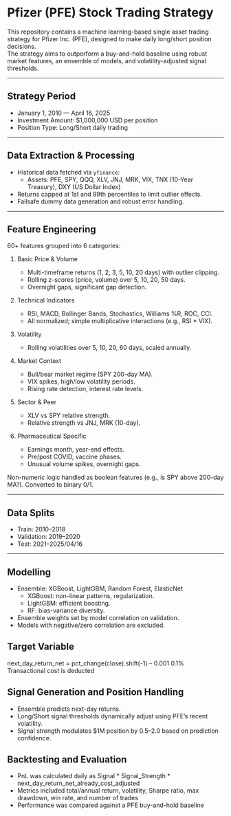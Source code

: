 # Pfizer (PFE) Stock Trading Strategy

This repository contains a machine learning-based single asset trading strategy for Pfizer Inc. (PFE), designed to make daily long/short position decisions.  
The strategy aims to outperform a buy-and-hold baseline using robust market features, an ensemble of models, and volatility-adjusted signal thresholds.

---

## Strategy Period

- January 1, 2010 — April 16, 2025
- Investment Amount: $1,000,000 USD per position  
- Position Type: Long/Short daily trading

---

## Data Extraction & Processing

- Historical data fetched via `yfinance`:
  - Assets: PFE, SPY, QQQ, XLV, JNJ, MRK, VIX, TNX (10-Year Treasury), DXY (US Dollar Index)
- Returns capped at 1st and 99th percentiles to limit outlier effects.
- Failsafe dummy data generation and robust error handling.

---

## Feature Engineering

60+ features grouped into 6 categories:

1. Basic Price & Volume  
   - Multi-timeframe returns (1, 2, 3, 5, 10, 20 days) with outlier clipping.
   - Rolling z-scores (price, volume) over 5, 10, 20, 50 days.
   - Overnight gaps, significant gap detection.

2. Technical Indicators  
   - RSI, MACD, Bollinger Bands, Stochastics, Williams %R, ROC, CCI.
   - All normalized; simple multiplicative interactions (e.g., RSI * VIX).

3. Volatility  
   - Rolling volatilities over 5, 10, 20, 60 days, scaled annually.

4. Market Context  
   - Bull/bear market regime (SPY 200-day MA).
   - VIX spikes, high/low volatility periods.
   - Rising rate detection, interest rate levels.

5. Sector & Peer  
   - XLV vs SPY relative strength.
   - Relative strength vs JNJ, MRK (10-day).

6. Pharmaceutical Specific  
   - Earnings month, year-end effects.
   - Pre/post COVID, vaccine phases.
   - Unusual volume spikes, overnight gaps.

Non-numeric logic handled as boolean features (e.g., is SPY above 200-day MA?). Converted to binary 0/1.

---

## Data Splits

- Train: 2010–2018  
- Validation: 2019–2020  
- Test: 2021–2025/04/16

---

## Modelling

- Ensemble: XGBoost, LightGBM, Random Forest, ElasticNet  
  - XGBoost: non-linear patterns, regularization.
  - LightGBM: efficient boosting.
  - RF: bias-variance diversity.
- Ensemble weights set by model correlation on validation.
- Models with negative/zero correlation are excluded.

## Target Variable
next_day_return_net = pct_change(close).shift(-1) – 0.001
0.1% Transactional cost is deducted

## Signal Generation and Position Handling

- Ensemble predicts next-day returns.
- Long/Short signal thresholds dynamically adjust using PFE’s recent volatility.
- Signal strength modulates $1M position by 0.5–2.0 based on prediction confidence.

## Backtesting and Evaluation

- PnL was calculated daily as Signal * Signal_Strength * next_day_return_net_already_cost_adjusted
- Metrics included total/annual return, volatility, Sharpe ratio, max drawdown, win rate, and number of trades
- Performance was compared against a PFE buy-and-hold baseline
